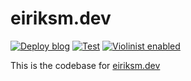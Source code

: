 # eiriksm.dev

[![Deploy blog](https://github.com/eiriksm/eiriksm.dev/actions/workflows/deploy.yml/badge.svg)](https://github.com/eiriksm/eiriksm.dev/actions/workflows/deploy.yml)
[![Test](https://github.com/eiriksm/eiriksm.dev/actions/workflows/test.yml/badge.svg)](https://github.com/eiriksm/eiriksm.dev/actions/workflows/test.yml)
[![Violinist enabled](https://img.shields.io/badge/violinist-enabled-brightgreen.svg)](https://violinist.io)

This is the codebase for [eiriksm.dev](https://eiriksm.dev)
